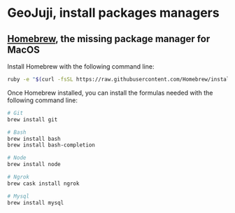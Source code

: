 # GeoJuji, install packages managers


## [Homebrew](http://brew.sh/), the missing package manager for MacOS

Install Homebrew with the following command line:

```bash
ruby -e "$(curl -fsSL https://raw.githubusercontent.com/Homebrew/install/master/install)"
```

Once Homebrew installed, you can install the formulas needed with the following command line:

```bash
# Git
brew install git

# Bash
brew install bash
brew install bash-completion

# Node
brew install node

# Ngrok
brew cask install ngrok

# Mysql
brew install mysql
```
